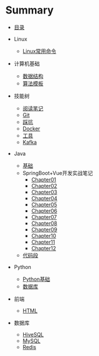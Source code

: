 # Summary
- [目录](README.md)

- Linux

    - [Linux常用命令](Linux/常用命令.md)

- 计算机基础

    - [数据结构](403/数据结构.md)
    - [算法模板](403/算法模板.md)

- 技能树

    - [阅读笔记](技能树/阅读笔记.md)
    - [Git](技能树/git.md)
    - [踩坑](技能树/踩坑.md)
    - [Docker](技能树/Docker.md)
    - [工具](技能树/工具.md)
    - [Kafka](技能树/kafka.md)

- Java

    - [基础](Java/基础.md)
    - SpringBoot+Vue开发实战笔记
        - [Chapter01](Java/SpringBoot+Vue开发实战笔记/chapter01.md)
        - [Chapter02](Java/SpringBoot+Vue开发实战笔记/chapter02.md)
        - [Chapter03](Java/SpringBoot+Vue开发实战笔记/chapter03.md)
        - [Chapter04](Java/SpringBoot+Vue开发实战笔记/chapter04.md)
        - [Chapter05](Java/SpringBoot+Vue开发实战笔记/chapter05.md)
        - [Chapter06](Java/SpringBoot+Vue开发实战笔记/chapter06.md)
        - [Chapter07](Java/SpringBoot+Vue开发实战笔记/chapter07.md)
        - [Chapter08](Java/SpringBoot+Vue开发实战笔记/chapter08.md)
        - [Chapter09](Java/SpringBoot+Vue开发实战笔记/chapter09.md)
        - [Chapter10](Java/SpringBoot+Vue开发实战笔记/chapter10.md)
        - [Chapter11](Java/SpringBoot+Vue开发实战笔记/chapter11.md)
        - [Chapter12](Java/SpringBoot+Vue开发实战笔记/chapter12.md)
    - [代码段](Java/代码段.md)

- Python

    - [Python基础](Python/基础.md)
    - [数据库](Python/数据库.md)

- 前端

    - [HTML](前端/HTML.md)

- 数据库

    - [HiveSQL](数据库/HiveSQL.md)
    - [MySQL](数据库/MySQL.md)
    - [Redis](数据库/Redis.md)